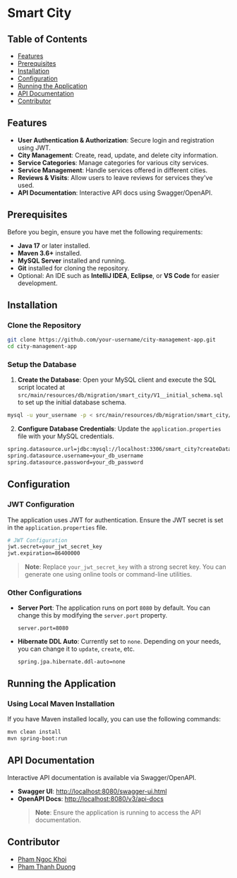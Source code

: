 # Smart City

## Table of Contents

- [Features](#features)
- [Prerequisites](#prerequisites)
- [Installation](#installation)
- [Configuration](#configuration)
- [Running the Application](#running-the-application)
- [API Documentation](#api-documentation)
- [Contributor](#contributor)

## Features

- **User Authentication & Authorization**: Secure login and registration using JWT.
- **City Management**: Create, read, update, and delete city information.
- **Service Categories**: Manage categories for various city services.
- **Service Management**: Handle services offered in different cities.
- **Reviews & Visits**: Allow users to leave reviews for services they've used.
- **API Documentation**: Interactive API docs using Swagger/OpenAPI.

## Prerequisites

Before you begin, ensure you have met the following requirements:

- **Java 17** or later installed.
- **Maven 3.6+** installed.
- **MySQL Server** installed and running.
- **Git** installed for cloning the repository.
- Optional: An IDE such as **IntelliJ IDEA**, **Eclipse**, or **VS Code** for easier development.

## Installation

### Clone the Repository

```bash
git clone https://github.com/your-username/city-management-app.git
cd city-management-app
```

### Setup the Database

1. **Create the Database**:
   Open your MySQL client and execute the SQL script located at `src/main/resources/db/migration/smart_city/V1__initial_schema.sql` to set up the initial database schema.

```bash
mysql -u your_username -p < src/main/resources/db/migration/smart_city/V1__initial_schema.sql
```

2. **Configure Database Credentials**:
   Update the `application.properties` file with your MySQL credentials.

```bash
spring.datasource.url=jdbc:mysql://localhost:3306/smart_city?createDatabaseIfNotExist=true
spring.datasource.username=your_db_username
spring.datasource.password=your_db_password
```

## Configuration

### JWT Configuration

The application uses JWT for authentication. Ensure the JWT secret is set in the `application.properties` file.

```bash
# JWT Configuration
jwt.secret=your_jwt_secret_key
jwt.expiration=86400000
```

> **Note**: Replace `your_jwt_secret_key` with a strong secret key. You can generate one using online tools or command-line utilities.

### Other Configurations

- **Server Port**: The application runs on port `8080` by default. You can change this by modifying the `server.port` property.

  ```properties
  server.port=8080
  ```

- **Hibernate DDL Auto**: Currently set to `none`. Depending on your needs, you can change it to `update`, `create`, etc.

  ```properties
  spring.jpa.hibernate.ddl-auto=none
  ```

## Running the Application

### Using Local Maven Installation

If you have Maven installed locally, you can use the following commands:

```bash
mvn clean install
mvn spring-boot:run
```

## API Documentation

Interactive API documentation is available via Swagger/OpenAPI.

- **Swagger UI**: [http://localhost:8080/swagger-ui.html](http://localhost:8080/swagger-ui.html)
- **OpenAPI Docs**: [http://localhost:8080/v3/api-docs](http://localhost:8080/v3/api-docs)
  > **Note**: Ensure the application is running to access the API documentation.

## Contributor

- [Pham Ngoc Khoi](https://github.com/khoipn21)
- [Pham Thanh Duong](https://github.com/duongpham26)
